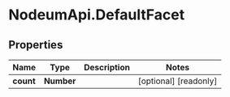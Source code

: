# NodeumApi.DefaultFacet

## Properties

Name | Type | Description | Notes
------------ | ------------- | ------------- | -------------
**count** | **Number** |  | [optional] [readonly] 


